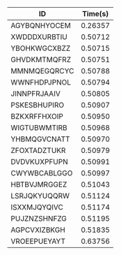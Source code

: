 |ID|Time(s)|
|-|-|
|AGYBQNHYOCEM|0.26357|
|XWDDDXURBTIU|0.50712|
|YBOHKWGCXBZZ|0.50715|
|GHVDKMTMQFRZ|0.50751|
|MMNMQEGQRCYC|0.50788|
|WWNFHDPJPNOL|0.50794|
|JINNPFRJAAIV|0.50805|
|PSKESBHUPIRO|0.50907|
|BZKXRFFHXOIP|0.50950|
|WIGTUBWMTIRB|0.50968|
|YHBMQGVCNATT|0.50970|
|ZFOXTADZTUKR|0.50979|
|DVDVKUXPFUPN|0.50991|
|CWYWBCABLGGO|0.50997|
|HBTBVJMRGGEZ|0.51043|
|LSRJQKYUQQRW|0.51124|
|ISXXMJQYQIVC|0.51174|
|PUJZNZSHNFZG|0.51195|
|AGPCVXIZBKGH|0.51835|
|VROEEPUEYAYT|0.63756|
